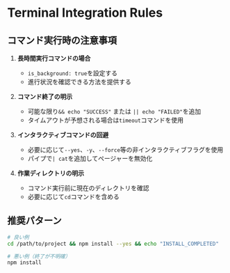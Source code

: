 # Terminal Integration Rules

## コマンド実行時の注意事項

1. **長時間実行コマンドの場合**
   - `is_background: true`を設定する
   - 進行状況を確認できる方法を提供する

2. **コマンド終了の明示**
   - 可能な限り`&& echo "SUCCESS"` または `|| echo "FAILED"`を追加
   - タイムアウトが予想される場合は`timeout`コマンドを使用

3. **インタラクティブコマンドの回避**
   - 必要に応じて`--yes`、`-y`、`--force`等の非インタラクティブフラグを使用
   - パイプで`| cat`を追加してページャーを無効化

4. **作業ディレクトリの明示**
   - コマンド実行前に現在のディレクトリを確認
   - 必要に応じて`cd`コマンドを含める

## 推奨パターン

```bash
# 良い例
cd /path/to/project && npm install --yes && echo "INSTALL_COMPLETED"

# 悪い例（終了が不明確）
npm install
``` 